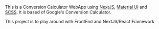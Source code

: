 This is a Conversion Calculator WebApp using [NextJS](https://nextjs.org/), [Material UI](https://github.com/mui/material-ui) and [SCSS](https://github.com/sass/sass). It is based of Google's Conversion Calculator.

This project is to play around with FrontEnd and NextJS/React Framework
